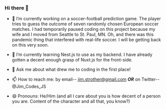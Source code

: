 ### Hi there 👋

- 🔭 I’m currently working on a soccer-football prediction game. The player tries to guess the outcome of seven randomly chosen European soccer matches. I had temporarily paused coding on this project because my wife and I moved from Seattle to St. Paul, MN. Oh, and there was this pandemic thing that interfered with real-life soccer. I will be getting back on this very soon.

- 🌱 I’m currently learning Nest.js to use as my backend. I have already gotten a decent enough grasp of Nuxt.js for the front-side.

- 💬 Ask me about what drew me to coding in the first place!

- 📫 How to reach me: by email-- jim.strother@gmail.com ***OR*** on Twitter-- @Jim_Codes_JS

- 😄 Pronouns: He/Him (and all I care about you is how decent of a person you are. Content of the character and all that, you know?)

<!--
**jstrother/jstrother** is a ✨ _special_ ✨ repository because its `README.md` (this file) appears on your GitHub profile.

Here are some ideas to get you started:

- 👯 I’m looking to collaborate on ...
- 🤔 I’m looking for help with ...
- ⚡ Fun fact: ...
-->
